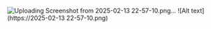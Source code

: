 ![Uploading Screenshot from 2025-02-13 22-57-10.png…]()
![Alt text](https://2025-02-13 22-57-10.png)


